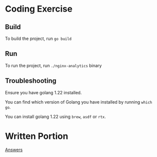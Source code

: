 # Coding Exercise

## Build

To build the project, run `go build`

## Run

To run the project, run `./nginx-analytics` binary

## Troubleshooting

Ensure you have golang 1.22 installed.

You can find which version of Golang you have installed by running `which go`.

You can install golang 1.22 using `brew`, `asdf` or `rtx`.

# Written Portion

[Answers](answers.md)
